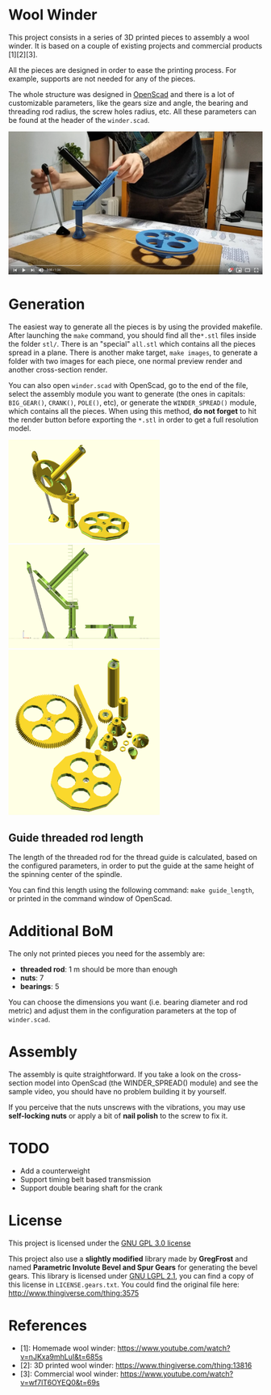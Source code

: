 Wool Winder
===========

This project consists in a series of 3D printed pieces to assembly a wool
winder. It is based on a couple of existing projects and commercial products
[1][2][3].

All the pieces are designed in order to ease the printing process. For example,
supports are not needed for any of the pieces.

The whole structure was designed in [OpenScad](https://www.openscad.org/) and
there is a lot of customizable parameters, like the gears size and angle, the
bearing and threading rod radius, the screw holes radius, etc. All these
parameters can be found at the header of the `winder.scad`.

[![winder_img](doc/video.png)](https://www.youtube.com/watch?v=sXUekIx7C48)

Generation
==========
The easiest way to generate all the pieces is by using the provided makefile.
After launching the `make` command, you should find all the`*.stl` files inside
the folder `stl/`. There is an "special" `all.stl` which contains all the pieces
spread in a plane. There is another make target, `make images`, to generate a
folder with two images for each piece, one normal preview render and another
cross-section render.

You can also open `winder.scad` with OpenScad, go to the end of the file,
select the assembly module you want to generate (the ones in capitals:
`BIG_GEAR()`, `CRANK()`, `POLE()`, etc), or generate the `WINDER_SPREAD()`
module, which contains all the pieces. When using this method, **do not forget**
to hit the render button before exporting the `*.stl` in order to get a full
resolution model.

<img src="doc/winder.png" alt="winder_img" width="300"> <img src="doc/winder_cross.png" alt="winder_img_cross" width="300"> <img src="doc/winder_spread.png" alt="winder_spread" width="300">


Guide threaded rod length
-------------------------
The length of the threaded rod for the thread guide is calculated, based on the
configured parameters, in order to put the guide at the same height of the
spinning center of the spindle.

You can find this length using the following command: `make guide_length`, or
printed in the command window of OpenScad.

Additional BoM
==============
The only not printed pieces you need for the assembly are:

* **threaded rod**: 1 m should be more than enough
* **nuts**:         7
* **bearings**:     5

You can choose the dimensions you want (i.e. bearing diameter and rod metric)
and adjust them in the configuration parameters at the top of `winder.scad`.

Assembly
========
The assembly is quite straightforward. If you take a look on the cross-section
model into OpenScad (the WINDER_SPREAD() module) and see the sample video, you
should have no problem building it by yourself.

If you perceive that the nuts unscrews with the vibrations, you may use
**self-locking nuts** or apply a bit of **nail polish** to the screw to fix it.

TODO
====

* Add a counterweight
* Support timing belt based transmission
* Support double bearing shaft for the crank

License
=======
This project is licensed under the
[GNU GPL 3.0 license](https://www.gnu.org/licenses/gpl-3.0.txt)

This project also use a **slightly modified** library made by **GregFrost** and
named **Parametric Involute Bevel and Spur Gears** for generating the bevel
gears. This library is licensed under
[GNU LGPL 2.1](https://www.gnu.org/licenses/old-licenses/lgpl-2.1.txt),
you can find a copy of this license in `LICENSE.gears.txt`. You could find the
original file here: http://www.thingiverse.com/thing:3575

References
==========
* [1]: Homemade wool winder:   https://www.youtube.com/watch?v=nJKxa9mhLuI&t=685s
* [2]: 3D printed wool winder: https://www.thingiverse.com/thing:13816
* [3]: Commercial wool winder:  https://www.youtube.com/watch?v=wf7lT6OYEQ0&t=69s
